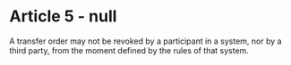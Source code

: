 # Article 5 - null


A transfer order may not be revoked by a participant in a system, nor by a third party, from the moment defined by the rules of that system.
